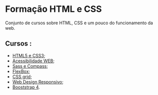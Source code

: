 # Formação HTML e CSS

Conjunto de cursos sobre HTML, CSS e um pouco do funcionamento da web.

## Cursos :

* [HTML5 e CSS3]();
* [Acessibilidade WEB]();
* [Sass e Compass]();
* [FlexBox]();
* [CSS grid]();
* [Web Design Responsivo]();
* [Booststrap 4]().
